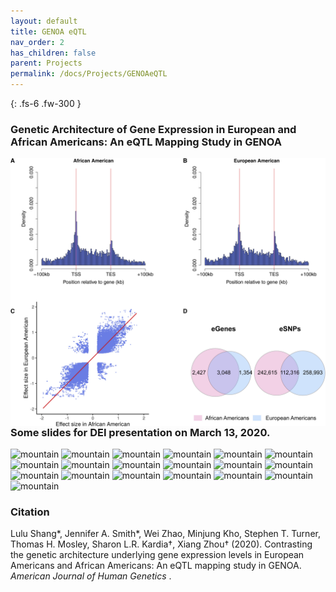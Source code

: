 ```yaml
---
layout: default
title: GENOA eQTL
nav_order: 2
has_children: false
parent: Projects
permalink: /docs/Projects/GENOAeQTL
---
```



{: .fs-6 .fw-300 }


### Genetic Architecture of Gene Expression in European and African Americans: An eQTL Mapping Study in GENOA


<img align="left" src="/images/eqtl.jpg" alt="drawing" width="800"/>  


### Some slides for DEI presentation on March 13, 2020. 

![mountain](https://raw.githubusercontent.com/shangll123/shangll123.github.io/master/images/DEI/DEI.001.jpeg)
![mountain](https://raw.githubusercontent.com/shangll123/shangll123.github.io/master/images/DEI/DEI.002.jpeg)
![mountain](https://raw.githubusercontent.com/shangll123/shangll123.github.io/master/images/DEI/DEI.003.jpeg)
![mountain](https://raw.githubusercontent.com/shangll123/shangll123.github.io/master/images/DEI/DEI.004.jpeg)
![mountain](https://raw.githubusercontent.com/shangll123/shangll123.github.io/master/images/DEI/DEI.005.jpeg)
![mountain](https://raw.githubusercontent.com/shangll123/shangll123.github.io/master/images/DEI/DEI.006.jpeg)
![mountain](https://raw.githubusercontent.com/shangll123/shangll123.github.io/master/images/DEI/DEI.007.jpeg)
![mountain](https://raw.githubusercontent.com/shangll123/shangll123.github.io/master/images/DEI/DEI.008.jpeg)
![mountain](https://raw.githubusercontent.com/shangll123/shangll123.github.io/master/images/DEI/DEI.009.jpeg)
![mountain](https://raw.githubusercontent.com/shangll123/shangll123.github.io/master/images/DEI/DEI.010.jpeg)
![mountain](https://raw.githubusercontent.com/shangll123/shangll123.github.io/master/images/DEI/DEI.011.jpeg)
![mountain](https://raw.githubusercontent.com/shangll123/shangll123.github.io/master/images/DEI/DEI.012.jpeg)
![mountain](https://raw.githubusercontent.com/shangll123/shangll123.github.io/master/images/DEI/DEI.013.jpeg)
![mountain](https://raw.githubusercontent.com/shangll123/shangll123.github.io/master/images/DEI/DEI.014.jpeg)
![mountain](https://raw.githubusercontent.com/shangll123/shangll123.github.io/master/images/DEI/DEI.015.jpeg)
![mountain](https://raw.githubusercontent.com/shangll123/shangll123.github.io/master/images/DEI/DEI.016.jpeg)
![mountain](https://raw.githubusercontent.com/shangll123/shangll123.github.io/master/images/DEI/DEI.017.jpeg)
![mountain](https://raw.githubusercontent.com/shangll123/shangll123.github.io/master/images/DEI/DEI.018.jpeg)
![mountain](https://raw.githubusercontent.com/shangll123/shangll123.github.io/master/images/DEI/DEI.019.jpeg)


### Citation

Lulu Shang\*, Jennifer A. Smith\*, Wei Zhao, Minjung Kho, Stephen T. Turner, Thomas H. Mosley, Sharon L.R. Kardia†, Xiang Zhou† (2020). Contrasting the genetic architecture underlying gene expression levels in European Americans and African Americans: An eQTL mapping study in GENOA. *American Journal of Human Genetics* .

